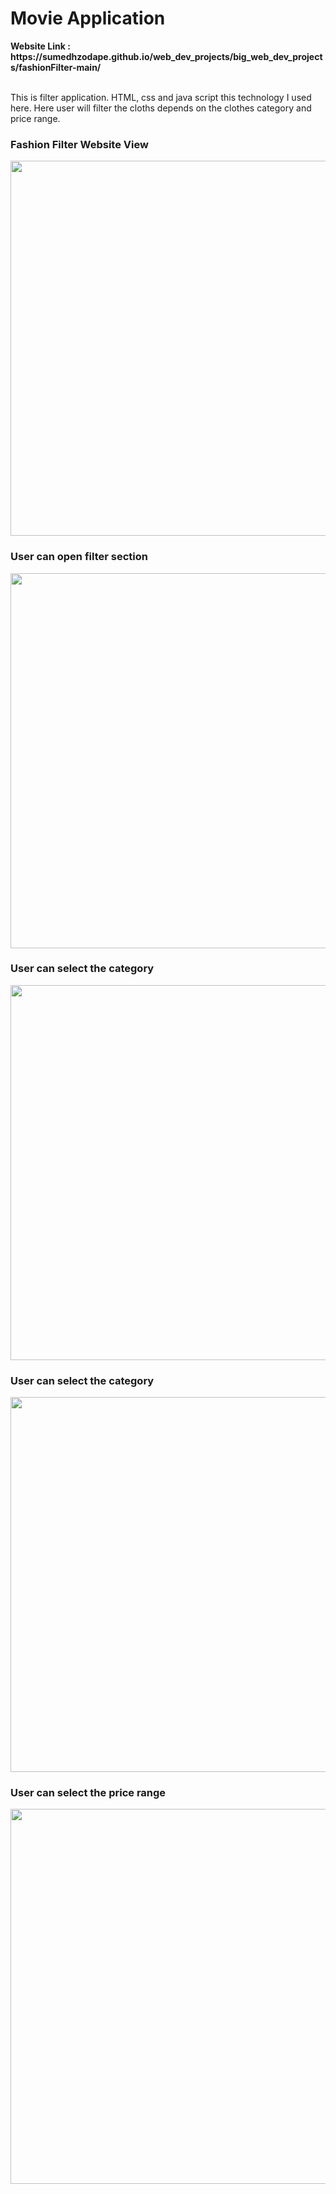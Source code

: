 <h1>Movie Application</h1>
<strong>Website Link : https://sumedhzodape.github.io/web_dev_projects/big_web_dev_projects/fashionFilter-main/</strong>
<br>
<br>
<p>This is filter application. HTML, css and java script this technology I used here. Here user will filter the cloths depends on the clothes category and price range.</p>

<h3>Fashion Filter Website View</h3>
<img src="https://sumedhzodape.github.io/web_dev_projects/big_web_dev_projects/fashionFilter-main//project-images/filter1.png" width="600px" height="auto" />

<h3>User can open filter section</h3>
<img src="https://sumedhzodape.github.io/web_dev_projects/big_web_dev_projects/fashionFilter-main//project-images/filter2.png" width="600px" height="auto" />

<h3>User can select the category</h3>
<img src="https://sumedhzodape.github.io/web_dev_projects/big_web_dev_projects/fashionFilter-main//project-images/filter3.png" width="600px" height="auto" />

<h3>User can select the category</h3>
<img src="https://sumedhzodape.github.io/web_dev_projects/big_web_dev_projects/fashionFilter-main//project-images/filter4.png" width="600px" height="auto" />

<h3>User can select the price range</h3>
<img src="https://sumedhzodape.github.io/web_dev_projects/big_web_dev_projects/fashionFilter-main//project-images/filter5.png" width="600px" height="auto" />
